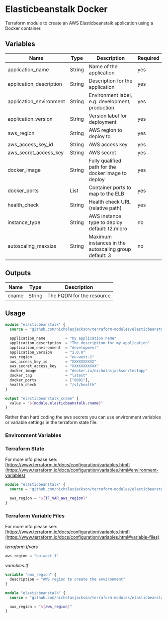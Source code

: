 # Elasticbeanstalk Docker
Terraform module to create an AWS Elasticbeanstalk application using a Docker container.

## Variables

| Name                    | Type   | Description                                           | Required |
| ----                    | ----   | -----------                                           | -------- | 
| application_name        | String | Name of the application                               | yes      |
| application_description | String | Description for the application                       | yes      |
| application_environment | String | Environment label, e.g. development, production       | yes      |
| application_version     | String | Version label for deployment                          | yes      |
| aws_region              | String | AWS region to deploy to                               | yes      |
| aws_access_key_id       | String | AWS access key                                        | yes      |
| aws_secret_access_key   | String | AWS secret                                            | yes      |
| docker_image            | String | Fully qualified path for the docker image to deploy   | yes      |
| docker_ports            | List   | Container ports to map to the ELB                     | yes      |
| health_check            | String | Health check URL (relative path)                      | yes      |
| instance_type           | String | AWS instance type to deploy default: t2.micro         | no       |
| autoscaling_maxsize     | String | Maximum instances in the autoscaling group default: 3 | no       |

## Outputs

| Name  | Type   | Description               |
| ----  | ----   | -----------               |
| cname | String | The FQDN for the resource |

## Usage
```terraform
module "elasticbeanstalk" {
  source = "github.com/nicholasjackson/terraform-modules/elasticbeanstalk-docker"

  application_name         = "my application name"
  application_description  = "The description for my application"
  application_environment  = "development"
  application_version      = "1.0.0"
  aws_region               = "eu-west-1"
  aws_access_key_id        = "XXXXXXXXXX"
  aws_secret_access_key    = "XXXXXXXXXXX"
  docker_image             = "docker.io/nicholasjackson/testapp"
  docker_tag               = "latest"
  docker_ports             = ["8001"],
  health_check             = "/v1/health"
}

output "elasticbeanstalk_cname" {
  value = "${module.elasticbeanstalk.cname}"
}
```

Rather than hard coding the aws secrets you can use environment variables or variable settings in the terraform state file.

### Environment Variables
### Terraform State
For more info please see: [https://www.terraform.io/docs/configuration/variables.html](https://www.terraform.io/docs/configuration/variables.html#environment-variables)

```terraform
module "elasticbeanstalk" {
  source = "github.com/nicholasjackson/terraform-modules/elasticbeanstalk-docker"

  aws_region = "${TF_VAR_aws_region}"
}
```

### Terraform Variable Files
For more info please see: [https://www.terraform.io/docs/configuration/variables.html](https://www.terraform.io/docs/configuration/variables.html#variable-files)

*terraform.tfvars*
```terraform
aws_region = "eu-west-1"
```

*variables.tf*
```terraform
variable "aws_region" {
  description = "AWS region to create the environment"
}
```

```terraform
module "elasticbeanstalk" {
  source = "github.com/nicholasjackson/terraform-modules/elasticbeanstalk-docker"

  aws_region = "${aws_region}"
}
```
